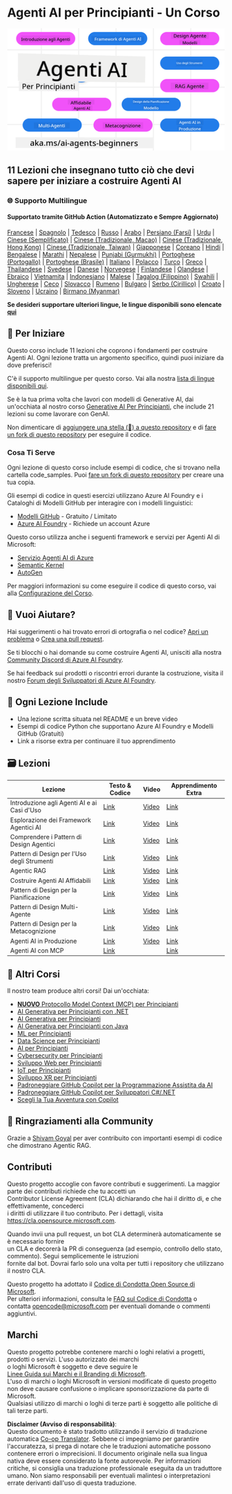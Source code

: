 <!--
CO_OP_TRANSLATOR_METADATA:
{
  "original_hash": "9b4c2650691b24b20e0c912d01a466a2",
  "translation_date": "2025-08-21T12:19:21+00:00",
  "source_file": "README.md",
  "language_code": "it"
}
-->
# Agenti AI per Principianti - Un Corso

![Generative AI Per Principianti](../../translated_images/repo-thumbnail.083b24afed61b6dd27a7fc53798bebe9edf688a41031163a1fca9f61c64d63ec.it.png)

## 11 Lezioni che insegnano tutto ciò che devi sapere per iniziare a costruire Agenti AI

### 🌐 Supporto Multilingue

#### Supportato tramite GitHub Action (Automatizzato e Sempre Aggiornato)

[Francese](../fr/README.md) | [Spagnolo](../es/README.md) | [Tedesco](../de/README.md) | [Russo](../ru/README.md) | [Arabo](../ar/README.md) | [Persiano (Farsi)](../fa/README.md) | [Urdu](../ur/README.md) | [Cinese (Semplificato)](../zh/README.md) | [Cinese (Tradizionale, Macao)](../mo/README.md) | [Cinese (Tradizionale, Hong Kong)](../hk/README.md) | [Cinese (Tradizionale, Taiwan)](../tw/README.md) | [Giapponese](../ja/README.md) | [Coreano](../ko/README.md) | [Hindi](../hi/README.md) | [Bengalese](../bn/README.md) | [Marathi](../mr/README.md) | [Nepalese](../ne/README.md) | [Punjabi (Gurmukhi)](../pa/README.md) | [Portoghese (Portogallo)](../pt/README.md) | [Portoghese (Brasile)](../br/README.md) | [Italiano](./README.md) | [Polacco](../pl/README.md) | [Turco](../tr/README.md) | [Greco](../el/README.md) | [Thailandese](../th/README.md) | [Svedese](../sv/README.md) | [Danese](../da/README.md) | [Norvegese](../no/README.md) | [Finlandese](../fi/README.md) | [Olandese](../nl/README.md) | [Ebraico](../he/README.md) | [Vietnamita](../vi/README.md) | [Indonesiano](../id/README.md) | [Malese](../ms/README.md) | [Tagalog (Filippino)](../tl/README.md) | [Swahili](../sw/README.md) | [Ungherese](../hu/README.md) | [Ceco](../cs/README.md) | [Slovacco](../sk/README.md) | [Rumeno](../ro/README.md) | [Bulgaro](../bg/README.md) | [Serbo (Cirillico)](../sr/README.md) | [Croato](../hr/README.md) | [Sloveno](../sl/README.md) | [Ucraino](../uk/README.md) | [Birmano (Myanmar)](../my/README.md)

**Se desideri supportare ulteriori lingue, le lingue disponibili sono elencate [qui](https://github.com/Azure/co-op-translator/blob/main/getting_started/supported-languages.md)**

## 🌱 Per Iniziare

Questo corso include 11 lezioni che coprono i fondamenti per costruire Agenti AI. Ogni lezione tratta un argomento specifico, quindi puoi iniziare da dove preferisci!

C'è il supporto multilingue per questo corso. Vai alla nostra [lista di lingue disponibili qui](../..).

Se è la tua prima volta che lavori con modelli di Generative AI, dai un'occhiata al nostro corso [Generative AI Per Principianti](https://aka.ms/genai-beginners), che include 21 lezioni su come lavorare con GenAI.

Non dimenticare di [aggiungere una stella (🌟) a questo repository](https://docs.github.com/en/get-started/exploring-projects-on-github/saving-repositories-with-stars?WT.mc_id=academic-105485-koreyst) e di [fare un fork di questo repository](https://github.com/microsoft/ai-agents-for-beginners/fork) per eseguire il codice.

### Cosa Ti Serve

Ogni lezione di questo corso include esempi di codice, che si trovano nella cartella code_samples. Puoi [fare un fork di questo repository](https://github.com/microsoft/ai-agents-for-beginners/fork) per creare una tua copia.

Gli esempi di codice in questi esercizi utilizzano Azure AI Foundry e i Cataloghi di Modelli GitHub per interagire con i modelli linguistici:

- [Modelli GitHub](https://aka.ms/ai-agents-beginners/github-models) - Gratuito / Limitato
- [Azure AI Foundry](https://aka.ms/ai-agents-beginners/ai-foundry) - Richiede un account Azure

Questo corso utilizza anche i seguenti framework e servizi per Agenti AI di Microsoft:

- [Servizio Agenti AI di Azure](https://aka.ms/ai-agents-beginners/ai-agent-service)
- [Semantic Kernel](https://aka.ms/ai-agents-beginners/semantic-kernel)
- [AutoGen](https://aka.ms/ai-agents/autogen)

Per maggiori informazioni su come eseguire il codice di questo corso, vai alla [Configurazione del Corso](./00-course-setup/README.md).

## 🙏 Vuoi Aiutare?

Hai suggerimenti o hai trovato errori di ortografia o nel codice? [Apri un problema](https://github.com/microsoft/ai-agents-for-beginners/issues?WT.mc_id=academic-105485-koreyst) o [Crea una pull request](https://github.com/microsoft/ai-agents-for-beginners/pulls?WT.mc_id=academic-105485-koreyst).

Se ti blocchi o hai domande su come costruire Agenti AI, unisciti alla nostra [Community Discord di Azure AI Foundry](https://discord.gg/kzRShWzttr).

Se hai feedback sui prodotti o riscontri errori durante la costruzione, visita il nostro [Forum degli Sviluppatori di Azure AI Foundry](https://aka.ms/azureaifoundry/forum).

## 📂 Ogni Lezione Include

- Una lezione scritta situata nel README e un breve video
- Esempi di codice Python che supportano Azure AI Foundry e Modelli GitHub (Gratuiti)
- Link a risorse extra per continuare il tuo apprendimento

## 🗃️ Lezioni

| **Lezione**                              | **Testo & Codice**                                 | **Video**                                                  | **Apprendimento Extra**                                                                 |
|------------------------------------------|----------------------------------------------------|------------------------------------------------------------|----------------------------------------------------------------------------------------|
| Introduzione agli Agenti AI e ai Casi d'Uso | [Link](./01-intro-to-ai-agents/README.md)          | [Video](https://youtu.be/3zgm60bXmQk?si=z8QygFvYQv-9WtO1)  | [Link](https://aka.ms/ai-agents-beginners/collection?WT.mc_id=academic-105485-koreyst) |
| Esplorazione dei Framework Agentici AI   | [Link](./02-explore-agentic-frameworks/README.md)  | [Video](https://youtu.be/ODwF-EZo_O8?si=Vawth4hzVaHv-u0H)  | [Link](https://aka.ms/ai-agents-beginners/collection?WT.mc_id=academic-105485-koreyst) |
| Comprendere i Pattern di Design Agentici | [Link](./03-agentic-design-patterns/README.md)     | [Video](https://youtu.be/m9lM8qqoOEA?si=BIzHwzstTPL8o9GF)  | [Link](https://aka.ms/ai-agents-beginners/collection?WT.mc_id=academic-105485-koreyst) |
| Pattern di Design per l'Uso degli Strumenti | [Link](./04-tool-use/README.md)                    | [Video](https://youtu.be/vieRiPRx-gI?si=2z6O2Xu2cu_Jz46N)  | [Link](https://aka.ms/ai-agents-beginners/collection?WT.mc_id=academic-105485-koreyst) |
| Agentic RAG                              | [Link](./05-agentic-rag/README.md)                 | [Video](https://youtu.be/WcjAARvdL7I?si=gKPWsQpKiIlDH9A3)  | [Link](https://aka.ms/ai-agents-beginners/collection?WT.mc_id=academic-105485-koreyst) |
| Costruire Agenti AI Affidabili           | [Link](./06-building-trustworthy-agents/README.md) | [Video](https://youtu.be/iZKkMEGBCUQ?si=jZjpiMnGFOE9L8OK ) | [Link](https://aka.ms/ai-agents-beginners/collection?WT.mc_id=academic-105485-koreyst) |
| Pattern di Design per la Pianificazione  | [Link](./07-planning-design/README.md)             | [Video](https://youtu.be/kPfJ2BrBCMY?si=6SC_iv_E5-mzucnC)  | [Link](https://aka.ms/ai-agents-beginners/collection?WT.mc_id=academic-105485-koreyst) |
| Pattern di Design Multi-Agente           | [Link](./08-multi-agent/README.md)                 | [Video](https://youtu.be/V6HpE9hZEx0?si=rMgDhEu7wXo2uo6g)  | [Link](https://aka.ms/ai-agents-beginners/collection?WT.mc_id=academic-105485-koreyst) |
| Pattern di Design per la Metacognizione  | [Link](./09-metacognition/README.md)               | [Video](https://youtu.be/His9R6gw6Ec?si=8gck6vvdSNCt6OcF)  | [Link](https://aka.ms/ai-agents-beginners/collection?WT.mc_id=academic-105485-koreyst) |
| Agenti AI in Produzione                  | [Link](./10-ai-agents-production/README.md)        | [Video](https://youtu.be/l4TP6IyJxmQ?si=31dnhexRo6yLRJDl)  | [Link](https://aka.ms/ai-agents-beginners/collection?WT.mc_id=academic-105485-koreyst) |
| Agenti AI con MCP                        | [Link](./11-mcp/README.md)                         |                                                            | [Link](https://aka.ms/mcp-for-beginners)                                               |

## 🎒 Altri Corsi

Il nostro team produce altri corsi! Dai un'occhiata:
- [**NUOVO** Protocollo Model Context (MCP) per Principianti](https://github.com/microsoft/mcp-for-beginners?WT.mc_id=academic-105485-koreyst)  
- [AI Generativa per Principianti con .NET](https://github.com/microsoft/Generative-AI-for-beginners-dotnet?WT.mc_id=academic-105485-koreyst)  
- [AI Generativa per Principianti](https://github.com/microsoft/generative-ai-for-beginners?WT.mc_id=academic-105485-koreyst)  
- [AI Generativa per Principianti con Java](https://github.com/microsoft/generative-ai-for-beginners-java?WT.mc_id=academic-105485-koreyst)  
- [ML per Principianti](https://aka.ms/ml-beginners?WT.mc_id=academic-105485-koreyst)  
- [Data Science per Principianti](https://aka.ms/datascience-beginners?WT.mc_id=academic-105485-koreyst)  
- [AI per Principianti](https://aka.ms/ai-beginners?WT.mc_id=academic-105485-koreyst)  
- [Cybersecurity per Principianti](https://github.com/microsoft/Security-101??WT.mc_id=academic-96948-sayoung)  
- [Sviluppo Web per Principianti](https://aka.ms/webdev-beginners?WT.mc_id=academic-105485-koreyst)  
- [IoT per Principianti](https://aka.ms/iot-beginners?WT.mc_id=academic-105485-koreyst)  
- [Sviluppo XR per Principianti](https://github.com/microsoft/xr-development-for-beginners?WT.mc_id=academic-105485-koreyst)  
- [Padroneggiare GitHub Copilot per la Programmazione Assistita da AI](https://aka.ms/GitHubCopilotAI?WT.mc_id=academic-105485-koreyst)  
- [Padroneggiare GitHub Copilot per Sviluppatori C#/.NET](https://github.com/microsoft/mastering-github-copilot-for-dotnet-csharp-developers?WT.mc_id=academic-105485-koreyst)  
- [Scegli la Tua Avventura con Copilot](https://github.com/microsoft/CopilotAdventures?WT.mc_id=academic-105485-koreyst)  

## 🌟 Ringraziamenti alla Community  

Grazie a [Shivam Goyal](https://www.linkedin.com/in/shivam2003/) per aver contribuito con importanti esempi di codice che dimostrano Agentic RAG.  

## Contributi  

Questo progetto accoglie con favore contributi e suggerimenti. La maggior parte dei contributi richiede che tu accetti un  
Contributor License Agreement (CLA) dichiarando che hai il diritto di, e che effettivamente, concederci  
i diritti di utilizzare il tuo contributo. Per i dettagli, visita  
<https://cla.opensource.microsoft.com>.  

Quando invii una pull request, un bot CLA determinerà automaticamente se è necessario fornire  
un CLA e decorerà la PR di conseguenza (ad esempio, controllo dello stato, commento). Segui semplicemente le istruzioni  
fornite dal bot. Dovrai farlo solo una volta per tutti i repository che utilizzano il nostro CLA.  

Questo progetto ha adottato il [Codice di Condotta Open Source di Microsoft](https://opensource.microsoft.com/codeofconduct/).  
Per ulteriori informazioni, consulta le [FAQ sul Codice di Condotta](https://opensource.microsoft.com/codeofconduct/faq/) o  
contatta [opencode@microsoft.com](mailto:opencode@microsoft.com) per eventuali domande o commenti aggiuntivi.  

## Marchi  

Questo progetto potrebbe contenere marchi o loghi relativi a progetti, prodotti o servizi. L'uso autorizzato dei marchi  
o loghi Microsoft è soggetto e deve seguire le  
[Linee Guida sui Marchi e il Branding di Microsoft](https://www.microsoft.com/legal/intellectualproperty/trademarks/usage/general).  
L'uso di marchi o loghi Microsoft in versioni modificate di questo progetto non deve causare confusione o implicare sponsorizzazione da parte di Microsoft.  
Qualsiasi utilizzo di marchi o loghi di terze parti è soggetto alle politiche di tali terze parti.  

**Disclaimer (Avviso di responsabilità)**:  
Questo documento è stato tradotto utilizzando il servizio di traduzione automatica [Co-op Translator](https://github.com/Azure/co-op-translator). Sebbene ci impegniamo per garantire l'accuratezza, si prega di notare che le traduzioni automatiche possono contenere errori o imprecisioni. Il documento originale nella sua lingua nativa deve essere considerato la fonte autorevole. Per informazioni critiche, si consiglia una traduzione professionale eseguita da un traduttore umano. Non siamo responsabili per eventuali malintesi o interpretazioni errate derivanti dall'uso di questa traduzione.